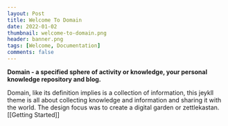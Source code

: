 ```yaml
---
layout: Post
title: Welcome To Domain
date: 2022-01-02
thumbnail: welcome-to-domain.png
header: banner.png
tags: [Welcome, Documentation]
comments: false
---
```


**Domain - a specified sphere of activity or knowledge, your personal knowledge repository and blog.**

Domain, like its definition implies is a collection of information, this jeykll theme is all about collecting knowledge and information and sharing it with the world. The design focus was to create a digital garden or zettlekastan. 
[[Getting Started]]
